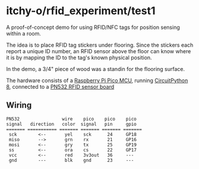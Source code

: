 # itchy-o/rfid_experiment/test1

A proof-of-concept demo for using RFID/NFC tags for position sensing within a room.

The idea is to place RFID tag stickers under flooring.
Since the stickers each report a unique ID number, an RFID sensor above the floor can know
where it is by mapping the ID to the tag's known physical position.

In the demo, a 3/4" piece of wood was a standin for the flooring surface.

The hardware consists of a
[Raspberry Pi Pico MCU](https://www.raspberrypi.com/products/raspberry-pi-pico/),
running [CircuitPython 8](https://circuitpython.org/),
connected to a [PN532 RFID sensor board](https://www.ebay.com/sch/i.html?_nkw=pn532)

## Wiring
```
PN532                wire    pico    pico    pico
signal   direction   color  signal   pin     gpio
======= =========== ======= ======= ======= =======
 sck        <--       yel    sck      24     GP18
 miso       -->       grn    rx       21     GP16
 mosi       <--       gry    tx       25     GP19
 ss         <--       ora    cs       22     GP17
 vcc        <--       red    3v3out   36     ---
 gnd        ---       blk    gnd      23     ---
```
